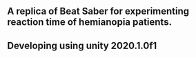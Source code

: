 ## A replica of Beat Saber for experimenting reaction time of hemianopia patients.
## Developing using unity 2020.1.0f1